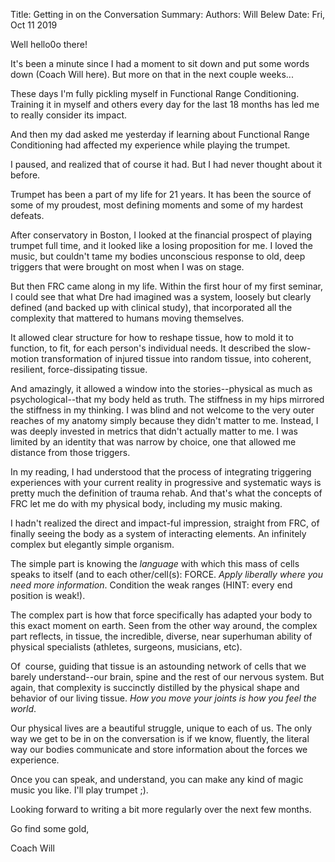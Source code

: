 Title:   Getting in on the Conversation
Summary: 
Authors: Will Belew
Date:    Fri, Oct 11 2019
        

Well hello0o there!

It's been a minute since I had a moment to sit down and put some words down (Coach Will here). But more on that in the next couple weeks...

These days I'm fully pickling myself in Functional Range Conditioning. Training it in myself and others every day for the last 18 months has led me to really consider its impact.

And then my dad asked me yesterday if learning about Functional Range Conditioning had affected my experience while playing the trumpet.

I paused, and realized that of course it had. But I had never thought about it before.

Trumpet has been a part of my life for 21 years. It has been the source of some of my proudest, most defining moments and some of my hardest defeats.

After conservatory in Boston, I looked at the financial prospect of playing trumpet full time, and it looked like a losing proposition for me. I loved the music, but couldn't tame my bodies unconscious response to old, deep triggers that were brought on most when I was on stage.

But then FRC came along in my life. Within the first hour of my first seminar, I could see that what Dre had imagined was a system, loosely but clearly defined (and backed up with clinical study), that incorporated all the complexity that mattered to humans moving themselves.

It allowed clear structure for how to reshape tissue, how to mold it to function, to fit, for each person's individual needs. It described the slow-motion transformation of injured tissue into random tissue, into coherent, resilient, force-dissipating tissue.

And amazingly, it allowed a window into the stories--physical as much as psychological--that my body held as truth. The stiffness in my hips mirrored the stiffness in my thinking. I was blind and not welcome to the very outer reaches of my anatomy simply because they didn't matter to me. Instead, I was deeply invested in metrics that didn't actually matter to me. I was limited by an identity that was narrow by choice, one that allowed me distance from those triggers.

In my reading, I had understood that the process of integrating triggering experiences with your current reality in progressive and systematic ways is pretty much the definition of trauma rehab. And that's what the concepts of FRC let me do with my physical body, including my music making.

I hadn't realized the direct and impact-ful impression, straight from FRC, of finally seeing the body as a system of interacting elements. An infinitely complex but elegantly simple organism.

The simple part is knowing the *language* with which this mass of cells speaks to itself (and to each other/cell(s): FORCE. *Apply liberally where you need more information*. Condition the weak ranges (HINT: every end position is weak!).

The complex part is how that force specifically has adapted your body to this exact moment on earth. Seen from the other way around, the complex part reflects, in tissue, the incredible, diverse, near superhuman ability of physical specialists (athletes, surgeons, musicians, etc).

Of  course, guiding that tissue is an astounding network of cells that we barely understand--our brain, spine and the rest of our nervous system. But again, that complexity is succinctly distilled by the physical shape and behavior of our living tissue. *How you move your joints is how you feel the world*.

Our physical lives are a beautiful struggle, unique to each of us. The only way we get to be in on the conversation is if we know, fluently, the literal way our bodies communicate and store information about the forces we experience.

Once you can speak, and understand, you can make any kind of magic music you like. I'll play trumpet ;).

Looking forward to writing a bit more regularly over the next few months.

Go find some gold,

Coach Will


